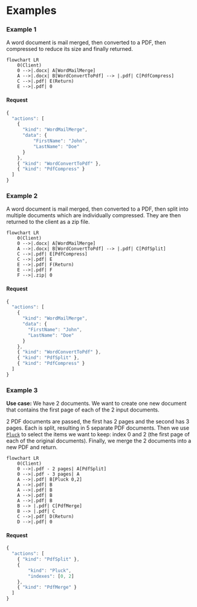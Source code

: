 # Examples

### Example 1

A word document is mail merged, then converted to a PDF, then compressed to reduce its size and finally returned.

```mermaid
flowchart LR
    0(Client)
    0 -->|.docx| A[WordMailMerge]
    A -->|.docx| B[WordConvertToPdf] --> |.pdf| C[PdfCompress]
    C -->|.pdf| E(Return)
    E -->|.pdf| 0
```

#### Request

```js
{
  "actions": [
    {
      "kind": "WordMailMerge",
      "data": {
          "FirstName": "John",
          "LastName": "Doe"
      }
    },
    { "kind": "WordConvertToPdf" },
    { "kind": "PdfCompress" }
  ]
}
```

### Example 2

A word document is mail merged, then converted to a PDF, then split into multiple documents which are individually compressed. They are then returned to the client as a zip file.

```mermaid
flowchart LR
    0(Client)
    0 -->|.docx| A[WordMailMerge]
    A -->|.docx| B[WordConvertToPdf] --> |.pdf| C[PdfSplit]
    C -->|.pdf| E[PdfCompress] 
    C -->|.pdf| E
    E -->|.pdf| F(Return)
    E -->|.pdf| F
    F -->|.zip| 0
```

#### Request

```js
{
  "actions": [
    {
      "kind": "WordMailMerge",
      "data": {
        "FirstName": "John",
        "LastName": "Doe"
      }
    },
    { "kind": "WordConvertToPdf" },
    { "kind": "PdfSplit" },
    { "kind": "PdfCompress" }
  ]
}
```

### Example 3

**Use case:** We have 2 documents. We want to create one new document that contains the first page of each of the 2 input documents.

2 PDF documents are passed, the first has 2 pages and the second has 3 pages. Each is split, resulting in 5 separate PDF documents. Then we use [`Pluck`](/compose/common/PluckAction.md) to select the items we want to keep: index 0 and 2 (the first page of each of the original documents). Finally, we merge the 2 documents into a new PDF and return.

```mermaid
flowchart LR
    0(Client)
    0 -->|.pdf - 2 pages| A[PdfSplit]
    0 -->|.pdf - 3 pages| A
    A -->|.pdf| B[Pluck 0,2]
    A -->|.pdf| B
    A -->|.pdf| B
    A -->|.pdf| B
    A -->|.pdf| B
    B --> |.pdf| C[PdfMerge]
    B --> |.pdf| C
    C -->|.pdf| D(Return)
    D -->|.pdf| 0
```

#### Request

```js
{
  "actions": [
    { "kind": "PdfSplit" },
    {
        "kind": "Pluck",
        "indexes": [0, 2]
    },
    { "kind": "PdfMerge" }
  ]
}
```